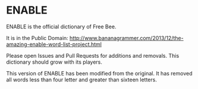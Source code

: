 ENABLE
======
ENABLE is the official dictionary of Free Bee.

It is in the Public Domain: http://www.bananagrammer.com/2013/12/the-amazing-enable-word-list-project.html

Please open Issues and Pull Requests for additions and removals.
This dictionary should grow with its players.

This version of ENABLE has been modified from the original.
It has removed all words less than four letter and greater than sixteen letters.
